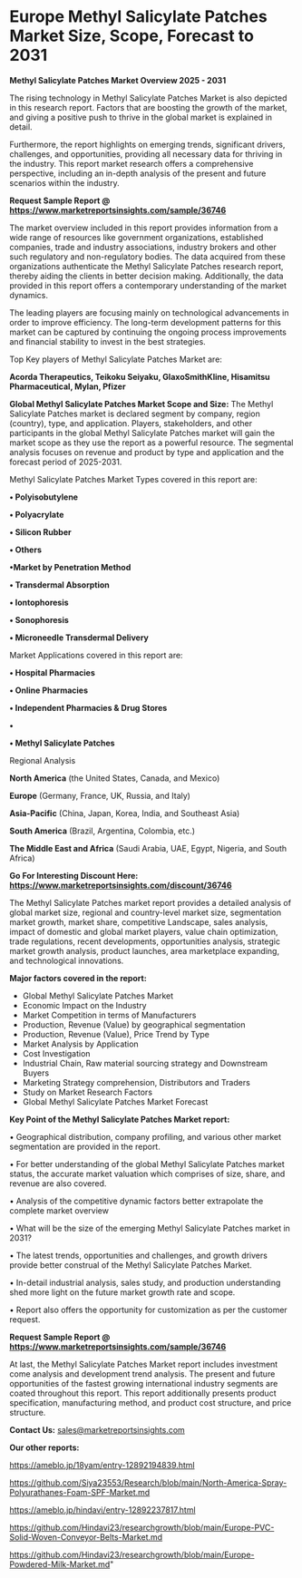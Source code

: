 # Europe Methyl Salicylate Patches Market Size, Scope, Forecast to 2031

<Strong> Methyl Salicylate Patches Market Overview 2025 - 2031</strong>

The rising technology in Methyl Salicylate Patches Market is also depicted in this research report. Factors that are boosting the growth of the market, and giving a positive push to thrive in the global market is explained in detail.

Furthermore, the report highlights on emerging trends, significant drivers, challenges, and opportunities, providing all necessary data for thriving in the industry. This report market research offers a comprehensive perspective, including an in-depth analysis of the present and future scenarios within the industry.

<strong>Request Sample Report @ <a href=https://www.marketreportsinsights.com/sample/36746>https://www.marketreportsinsights.com/sample/36746</a></strong>

The market overview included in this report provides information from a wide range of resources like government organizations, established companies, trade and industry associations, industry brokers and other such regulatory and non-regulatory bodies. The data acquired from these organizations authenticate the Methyl Salicylate Patches research report, thereby aiding the clients in better decision making. Additionally, the data provided in this report offers a contemporary understanding of the market dynamics.

The leading players are focusing mainly on technological advancements in order to improve efficiency. The long-term development patterns for this market can be captured by continuing the ongoing process improvements and financial stability to invest in the best strategies.

Top Key players of Methyl Salicylate Patches Market are:

<strong>Acorda Therapeutics, Teikoku Seiyaku, GlaxoSmithKline, Hisamitsu Pharmaceutical, Mylan, Pfizer</strong>

<strong><b>Global Methyl Salicylate Patches Market Scope and Size:</b></strong>
The Methyl Salicylate Patches market is declared segment by company, region (country), type, and application. Players, stakeholders, and other participants in the global Methyl Salicylate Patches market will gain the market scope as they use the report as a powerful resource. The segmental analysis focuses on revenue and product by type and application and the forecast period of 2025-2031.

Methyl Salicylate Patches Market Types covered in this report are:

<strong>•  Polyisobutylene

•  Polyacrylate

•  Silicon Rubber

•  Others

•Market by Penetration Method

•  Transdermal Absorption

•  Iontophoresis

•  Sonophoresis

•  Microneedle Transdermal Delivery</strong>

Market Applications covered in this report are:

<strong>•  Hospital Pharmacies

•  Online Pharmacies

•  Independent Pharmacies & Drug Stores

•  

•  Methyl Salicylate Patches</strong> 

Regional Analysis

<strong>North America</strong> (the United States, Canada, and Mexico)

<strong>Europe</strong> (Germany, France, UK, Russia, and Italy)

<strong>Asia-Pacific</strong> (China, Japan, Korea, India, and Southeast Asia)

<strong>South America</strong> (Brazil, Argentina, Colombia, etc.)

<strong>The Middle East and Africa</strong> (Saudi Arabia, UAE, Egypt, Nigeria, and South Africa)

<strong>Go For Interesting Discount Here: <a href=https://www.marketreportsinsights.com/discount/36746>https://www.marketreportsinsights.com/discount/36746</a></strong>

The Methyl Salicylate Patches market report provides a detailed analysis of global market size, regional and country-level market size, segmentation market growth, market share, competitive Landscape, sales analysis, impact of domestic and global market players, value chain optimization, trade regulations, recent developments, opportunities analysis, strategic market growth analysis, product launches, area marketplace expanding, and technological innovations.

<strong><b>Major factors covered in the report:</b></strong>
<ul>
  <li>Global Methyl Salicylate Patches Market </li>
  <li>Economic Impact on the Industry</li>
  <li>Market Competition in terms of Manufacturers</li>
  <li>Production, Revenue (Value) by geographical segmentation</li>
  <li>Production, Revenue (Value), Price Trend by Type</li>
  <li>Market Analysis by Application</li>
  <li>Cost Investigation</li>
  <li>Industrial Chain, Raw material sourcing strategy and Downstream Buyers</li>
  <li>Marketing Strategy comprehension, Distributors and Traders</li>
  <li>Study on Market Research Factors</li>
  <li>Global Methyl Salicylate Patches Market Forecast</li>
</ul>

<strong><b>Key Point of the Methyl Salicylate Patches Market report:</b></strong>

• Geographical distribution, company profiling, and various other market segmentation are provided in the report.

• For better understanding of the global Methyl Salicylate Patches market status, the accurate market valuation which comprises of size, share, and revenue are also covered.

• Analysis of the competitive dynamic factors better extrapolate the complete market overview

• What will be the size of the emerging Methyl Salicylate Patches market in 2031?

• The latest trends, opportunities and challenges, and growth drivers provide better construal of the Methyl Salicylate Patches Market.

• In-detail industrial analysis, sales study, and production understanding shed more light on the future market growth rate and scope.

• Report also offers the opportunity for customization as per the customer request.

<strong>Request Sample Report @ <a href=https://www.marketreportsinsights.com/sample/36746>https://www.marketreportsinsights.com/sample/36746</a></strong>

At last, the Methyl Salicylate Patches Market report includes investment come analysis and development trend analysis. The present and future opportunities of the fastest growing international industry segments are coated throughout this report. This report additionally presents product specification, manufacturing method, and product cost structure, and price structure.

<strong>Contact Us:</strong>
sales@marketreportsinsights.com

<strong>Our other reports:</strong>

<a href=https://ameblo.jp/18yam/entry-12892194839.html>https://ameblo.jp/18yam/entry-12892194839.html</a>

<a href=https://github.com/Siya23553/Research/blob/main/North-America-Spray-Polyurathanes-Foam-SPF-Market.md>https://github.com/Siya23553/Research/blob/main/North-America-Spray-Polyurathanes-Foam-SPF-Market.md</a>

<a href=https://ameblo.jp/hindavi/entry-12892237817.html>https://ameblo.jp/hindavi/entry-12892237817.html</a>

<a href=https://github.com/Hindavi23/researchgrowth/blob/main/Europe-PVC-Solid-Woven-Conveyor-Belts-Market.md>https://github.com/Hindavi23/researchgrowth/blob/main/Europe-PVC-Solid-Woven-Conveyor-Belts-Market.md</a>

<a href=https://github.com/Hindavi23/researchgrowth/blob/main/Europe-Powdered-Milk-Market.md>https://github.com/Hindavi23/researchgrowth/blob/main/Europe-Powdered-Milk-Market.md</a>"
